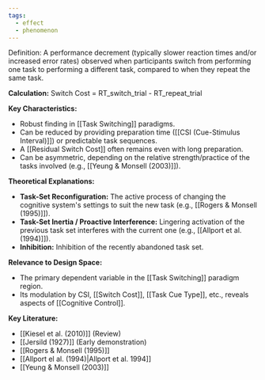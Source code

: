```yaml
---
tags:
  - effect
  - phenomenon
---
```

Definition: A performance decrement (typically slower reaction times and/or increased error rates) observed when participants switch from performing one task to performing a different task, compared to when they repeat the same task.

**Calculation:** Switch Cost = RT_switch_trial - RT_repeat_trial

**Key Characteristics:**

- Robust finding in [[Task Switching]] paradigms.
- Can be reduced by providing preparation time ([[CSI (Cue-Stimulus Interval)]]) or predictable task sequences.
- A [[Residual Switch Cost]] often remains even with long preparation.
- Can be asymmetric, depending on the relative strength/practice of the tasks involved (e.g., [[Yeung & Monsell (2003)]]).

**Theoretical Explanations:**

- **Task-Set Reconfiguration:** The active process of changing the cognitive system's settings to suit the new task (e.g., [[Rogers & Monsell (1995)]]).
- **Task-Set Inertia / Proactive Interference:** Lingering activation of the previous task set interferes with the current one (e.g., [[Allport et al. (1994)]]).
- **Inhibition:** Inhibition of the recently abandoned task set.

**Relevance to Design Space:**

- The primary dependent variable in the [[Task Switching]] paradigm region.
- Its modulation by CSI, [[Switch Cost]], [[Task Cue Type]], etc., reveals aspects of [[Cognitive Control]].

**Key Literature:**

- [[Kiesel et al. (2010)]] (Review)
- [[Jersild (1927)]] (Early demonstration)
- [[Rogers & Monsell (1995)]]
- [[Allport el al. (1994)|Allport et al. 1994]]
- [[Yeung & Monsell (2003)]]